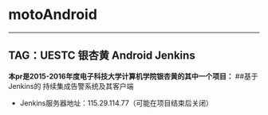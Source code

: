 # motoAndroid
---
TAG：UESTC  银杏黄  Android  Jenkins
---
**本pr是2015-2016年度电子科技大学计算机学院银杏黄的其中一个项目：**
##基于Jenkins的 持续集成告警系统及其客户端

- Jenkins服务器地址：115.29.114.77（可能在项目结束后关闭）
